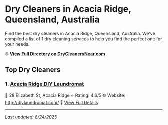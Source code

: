 # Dry Cleaners in Acacia Ridge, Queensland, Australia

Find the best dry cleaners in Acacia Ridge, Queensland, Australia. We've compiled a list of 1 dry cleaning services to help you find the perfect one for your needs.

🌐 **[View Full Directory on DryCleanersNear.com](https://drycleanersnear.com/city/Australia/Queensland/Acacia%20Ridge)**

## Top Dry Cleaners

### 1. [Acacia Ridge DIY Laundromat](https://drycleanersnear.com/dryCleaner/68aa736939cc7c0899005ac1/acacia-ridge-diy-laundromat)
📍 28 Elizabeth St, Acacia Ridge
⭐ Rating: 4.6/5
🌐 Website: http://diylaundromat.com/
🔗 [View Full Details](https://drycleanersnear.com/dryCleaner/68aa736939cc7c0899005ac1/acacia-ridge-diy-laundromat)


---

*Last updated: 8/24/2025*
